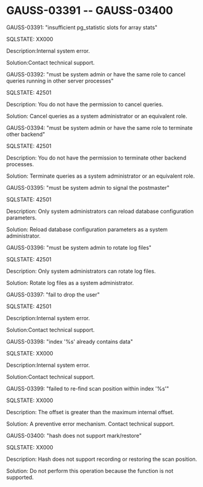 # GAUSS-03391 -- GAUSS-03400<a name="EN-US_TOPIC_0302073592"></a>

GAUSS-03391: "insufficient pg\_statistic slots for array stats"

SQLSTATE: XX000

Description:Internal system error.

Solution:Contact technical support.

GAUSS-03392: "must be system admin or have the same role to cancel queries running in other server processes"

SQLSTATE: 42501

Description: You do not have the permission to cancel queries.

Solution: Cancel queries as a system administrator or an equivalent role.

GAUSS-03394: "must be system admin or have the same role to terminate other backend"

SQLSTATE: 42501

Description: You do not have the permission to terminate other backend processes.

Solution: Terminate queries as a system administrator or an equivalent role.

GAUSS-03395: "must be system admin to signal the postmaster"

SQLSTATE: 42501

Description: Only system administrators can reload database configuration parameters.

Solution: Reload database configuration parameters as a system administrator.

GAUSS-03396: "must be system admin to rotate log files"

SQLSTATE: 42501

Description: Only system administrators can rotate log files.

Solution: Rotate log files as a system administrator.

GAUSS-03397: "fail to drop the user"

SQLSTATE: 42501

Description:Internal system error.

Solution:Contact technical support.

GAUSS-03398: "index '%s' already contains data"

SQLSTATE: XX000

Description:Internal system error.

Solution:Contact technical support.

GAUSS-03399: "failed to re-find scan position within index '%s'"

SQLSTATE: XX000

Description: The offset is greater than the maximum internal offset.

Solution: A preventive error mechanism. Contact technical support.

GAUSS-03400: "hash does not support mark/restore"

SQLSTATE: XX000

Description: Hash does not support recording or restoring the scan position.

Solution: Do not perform this operation because the function is not supported.

